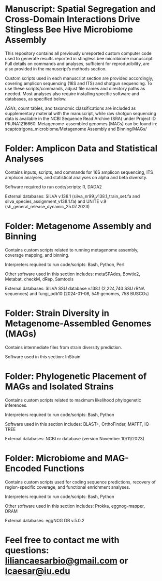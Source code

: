 # Manuscript: Spatial Segregation and Cross-Domain Interactions Drive Stingless Bee Hive Microbiome Assembly

This repository contains all previously unreported custom computer code used to generate results reported in stingless bee microbiome manuscript. Full details on commands and analyses, sufficient for reproducibility, are also provided in the manuscript’s methods section.

Custom scripts used in each manuscript section are provided accordingly, covering amplicon sequencing (16S and ITS) and shotgun sequencing. To use these scripts/commands, adjust file names and directory paths as needed. Most analyses also require installing specific software and databases, as specified below.

ASVs, count tables, and taxonomic classifications are included as supplementary material with the manuscript, while raw shotgun sequencing data is available in the NCBI Sequence Read Archive (SRA) under Project ID PRJNA1216660. Metagenome-assembled genomes (MAGs) can be found in: scaptotrigona_microbiome/Metagenome Assembly and Binning/MAGs/

# Folder: Amplicon Data and Statistical Analyses
Contains inputs, scripts, and commands for 16S amplicon sequencing, ITS amplicon analyses, and statistical analyses on alpha and beta diversity.

Software required to run code/scripts: R, DADA2 

External databases: SILVA v.138.1 (silva_nr99_v138.1_train_set.fa and silva_species_assignment_v138.1.fa) and UNITE v.9 (sh_general_release_dynamic_25.07.2023)

# Folder: Metagenome Assembly and Binning
Contains custom scripts related to running metagenome assembly, coverage mapping, and binning.

Interpreters required to run code/scripts: Bash, Python, Perl

Other software used in this section includes: metaSPAdes, Bowtie2, Metabat, checkM, dRep, Samtools

External databases: SILVA SSU database v.138.1 (2,224,740 SSU rRNA sequences) and fungi_odb10 (2024-01-08, 549 genomes, 758 BUSCOs)

# Folder: Strain Diversity in Metagenome-Assembled Genomes (MAGs)
Contains intermediate files from strain diversity prediction.

Software used in this section: InStrain

# Folder: Phylogenetic Placement of MAGs and Isolated Strains
Contains custom scripts related to maximum likelihood phylogenetic inferences.

Interpreters required to run code/scripts: Bash, Python

Software used in this section includes: BLAST+, OrthoFinder, MAFFT, IQ-TREE

External databases: NCBI nr database (version November 10/11/2023)

# Folder: Microbiome and MAG-Encoded Functions
Contains custom scripts used for coding sequence predictions, recovery of region-specific coverage, and functional enrichment analyses.

Interpreters required to run code/scripts: Bash, Python

Other software used in this section includes: Prokka, eggnog-mapper, DRAM

External databases: eggNOG DB v.5.0.2

# Feel free to contact me with questions: liliancaesarbio@gmail.com or lcaesar@iu.edu

